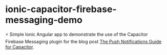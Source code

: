 # ionic-capacitor-firebase-messaging-demo

⚡️ Simple Ionic Angular app to demonstrate the use of the Capacitor Firebase Messaging plugin for the blog post [The Push Notifications Guide for Capacitor](https://capawesome.io/blog/the-push-notifications-guide-for-capacitor/).

